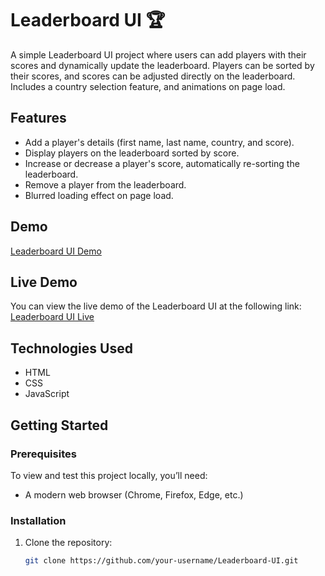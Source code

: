 # Leaderboard UI 🏆

A simple Leaderboard UI project where users can add players with their scores and dynamically update the leaderboard. Players can be sorted by their scores, and scores can be adjusted directly on the leaderboard. Includes a country selection feature, and animations on page load.

## Features

- Add a player's details (first name, last name, country, and score).
- Display players on the leaderboard sorted by score.
- Increase or decrease a player's score, automatically re-sorting the leaderboard.
- Remove a player from the leaderboard.
- Blurred loading effect on page load.

## Demo

[Leaderboard UI Demo](https://aakashr11111001111.github.io/Project-LeaderBoard/)

## Live Demo

You can view the live demo of the Leaderboard UI at the following link: [Leaderboard UI Live](https://yourusername.github.io/Leaderboard-UI/)

## Technologies Used

- HTML
- CSS
- JavaScript

## Getting Started

### Prerequisites
To view and test this project locally, you’ll need:
- A modern web browser (Chrome, Firefox, Edge, etc.)

### Installation
1. Clone the repository:
   ```bash
   git clone https://github.com/your-username/Leaderboard-UI.git
